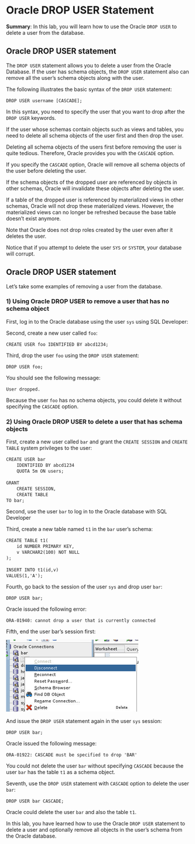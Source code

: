 # Oracle DROP USER Statement

**Summary**: In this lab, you will learn how to use the Oracle `DROP USER` to delete a user from the database.

Oracle DROP USER statement
------------------------------------------

The `DROP USER` statement allows you to delete a user from the Oracle Database. If the user has schema objects, the `DROP USER` statement also can remove all the user’s schema objects along with the user.

The following illustrates the basic syntax of the `DROP USER` statement:

```
DROP USER username [CASCADE];
```


In this syntax, you need to specify the user that you want to drop after the `DROP USER` keywords.

If the user whose schemas contain objects such as views and tables, you need to delete all schema objects of the user first and then drop the user.

Deleting all schema objects of the users first before removing the user is quite tedious. Therefore, Oracle provides you with the `CASCADE` option.

If you specify the `CASCADE` option, Oracle will remove all schema objects of the user before deleting the user.

If the schema objects of the dropped user are referenced by objects in other schemas, Oracle will invalidate these objects after deleting the user.

If a table of the dropped user is referenced by materialized views in other schemas, Oracle will not drop these materialized views. However, the materialized views can no longer be refreshed because the base table doesn’t exist anymore.

Note that Oracle does not drop roles created by the user even after it deletes the user.

Notice that if you attempt to delete the user `SYS` or `SYSTEM`, your database will corrupt.

Oracle DROP USER statement
---------------------------

Let’s take some examples of removing a user from the database.

### 1) Using Oracle DROP USER to remove a user that has no schema object

First, log in to the Oracle database using the user `sys` using SQL Developer:

Second, create a new user called `foo`:

```
CREATE USER foo IDENTIFIED BY abcd1234;
```


Third, drop the user `foo` using the `DROP USER` statement:

```
DROP USER foo;
```


You should see the following message:

```
User dropped.
```


Because the user `foo` has no schema objects, you could delete it without specifying the `CASCADE` option.

### 2) Using Oracle DROP USER to delete a user that has schema objects

First, create a new user called `bar` and grant the `CREATE SESSION` and `CREATE TABLE` system privileges to the user:

```
CREATE USER bar 
    IDENTIFIED BY abcd1234 
    QUOTA 5m ON users;

GRANT 
    CREATE SESSION,
    CREATE TABLE
TO bar;
```


Second, use the user `bar` to log in to the Oracle database with SQL Developer


Third, create a new table named `t1` in the `bar` user’s schema:

```
CREATE TABLE t1(
    id NUMBER PRIMARY KEY,
    v VARCHAR2(100) NOT NULL
);

INSERT INTO t1(id,v) 
VALUES(1,'A');
```


Fourth, go back to the session of the user `sys` and drop user `bar`:

```
DROP USER bar;
```


Oracle issued the following error:

```
ORA-01940: cannot drop a user that is currently connected

```


Fifth, end the user bar’s session first:

![](./images/16.png)

And issue the `DROP USER` statement again in the user `sys` session:

```
DROP USER bar;
```


Oracle issued the following message:

```
ORA-01922: CASCADE must be specified to drop 'BAR'
```


You could not delete the user `bar` without specifying `CASCADE` because the user `bar` has the table `t1` as a schema object.

Seventh, use the `DROP USER` statement with `CASCADE` option to delete the user `bar`:

```
DROP USER bar CASCADE;
```


Oracle could delete the user `bar` and also the table `t1`.

In this lab, you have learned how to use the Oracle `DROP USER` statement to delete a user and optionally remove all objects in the user’s schema from the Oracle database.
